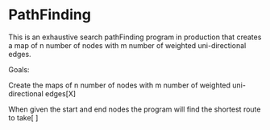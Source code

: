 # PathFinding
This is an exhaustive search pathFinding program in production that creates a map of n number of nodes with m number of 
weighted uni-directional edges.

Goals:

Create the maps of n number of nodes with m number of weighted uni-directional edges[X]

When given the start and end nodes the program will find the shortest route to take[ ]
